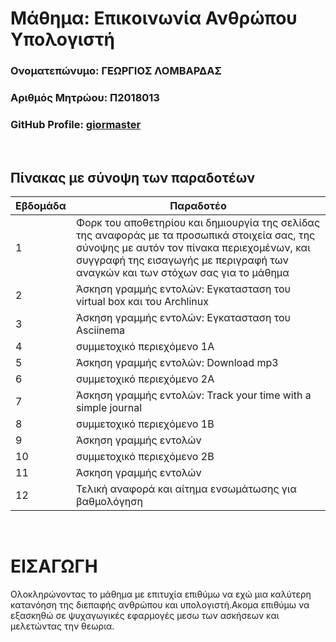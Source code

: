 # Μάθημα: Επικοινωνία Ανθρώπου Υπολογιστή

### Ονοματεπώνυμο: ΓΕΩΡΓΙΟΣ ΛΟΜΒΑΡΔΑΣ
### Αριθμός Μητρώου: Π2018013
### GitHub Profile: [giormaster](https://github.com/giormaster)
<br />

## Πίνακας με σύνοψη των παραδοτέων

| Εβδομάδα | Παραδοτέο |
| --- | --- |
| 1 | Φορκ του αποθετηρίου και δημιουργία της σελίδας της αναφοράς με τα προσωπικά στοιχεία σας, της σύνοψης με αυτόν τον πίνακα περιεχομένων, και συγγραφή της εισαγωγής με περιγραφή των αναγκών και των στόχων σας για το μάθημα |
| 2 | Άσκηση γραμμής εντολών: Εγκατασταση του virtual box και του Archlinux  |
| 3 | Άσκηση γραμμής εντολών: Εγκατασταση του Asciinema |
| 4 | συμμετοχικό περιεχόμενο 1A |
| 5 | Άσκηση γραμμής εντολών: Download mp3 |
| 6 | συμμετοχικό περιεχόμενο 2A |
| 7 | Άσκηση γραμμής εντολών: Track your time with a simple journal |
| 8 | συμμετοχικό περιεχόμενο 1B |
| 9 | Άσκηση γραμμής εντολών |
| 10 | συμμετοχικό περιεχόμενο 2B |
| 11 | Άσκηση γραμμής εντολών |
| 12 | Τελική αναφορά και αίτημα ενσωμάτωσης για βαθμολόγηση |
<br />

# ΕΙΣΑΓΩΓΗ
Ολοκληρώνοντας το μάθημα με επιτυχία επιθύμω να εχώ μια καλύτερη κατανόηση της διεπαφής ανθρώπου και υπολογιστή.Ακομα επιθύμω να εξασκηθώ σε ψυχαγωγικές εφαρμογές μεσω των ασκήσεων και μελετώντας την θεωρια.
<br />
